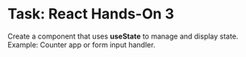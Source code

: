 # Task: React Hands-On 3

Create a component that uses **useState** to manage and display state.  
Example: Counter app or form input handler.
